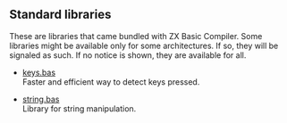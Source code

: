 ## Standard libraries

These are libraries that came bundled with ZX Basic Compiler.
Some libraries might be available only for some architectures. If so,
they will be signaled as such. If no notice is shown, they are available for
all.

* [keys.bas](../library/keys.bas.md)<br />
  Faster and efficient way to detect keys pressed.

* [string.bas](../library/string.bas.md)<br />
  Library for string manipulation.
